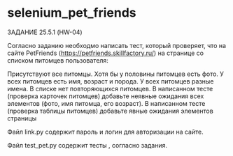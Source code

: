 # selenium_pet_friends
ЗАДАНИЕ 25.5.1 (HW-04)

Согласно заданию необходмо написать тест, который проверяет, что на сайте PetFriends (https://petfriends.skillfactory.ru/) на странице со списком питомцев пользователя:

Присутствуют все питомцы.
Хотя бы у половины питомцев есть фото.
У всех питомцев есть имя, возраст и порода.
У всех питомцев разные имена.
В списке нет повторяющихся питомцев.
В написанном тесте (проверка карточек питомцев) добавьте неявные ожидания всех элементов (фото, имя питомца, его возраст). В написанном тесте (проверка таблицы питомцев) добавьте явные ожидания элементов страницы

Файл link.py содержит пароль и логин для авторизации на сайте.

Файл test_pet.py содержит тесты , согласно задания.